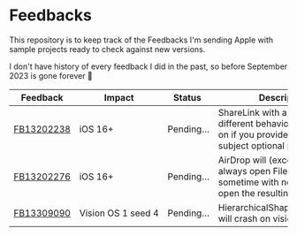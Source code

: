 # Feedbacks

This repository is to keep track of the Feedbacks I'm sending Apple with sample projects ready to check against new versions.

I don't have history of every feedback I did in the past, so before September 2023 is gone forever 🥲

| Feedback   | Impact | Status | Description |
| ---------- | ------ | -------- | ----------- |
| [FB13202238](FB13202238) | iOS 16+ | Pending… | ShareLink with a String have different behavior depending on if you provide preview or subject optional parameter. |
| [FB13202276](FB13202276) | iOS 16+ | Pending… | AirDrop will (except for URLs) always open Files.app, sometime with no option to open the resulting file. |
| [FB13309090](FB13309090) | Vision OS 1 seed 4 | Pending… | HierarchicalShapeStyle.quinary will crash on visionOS |
